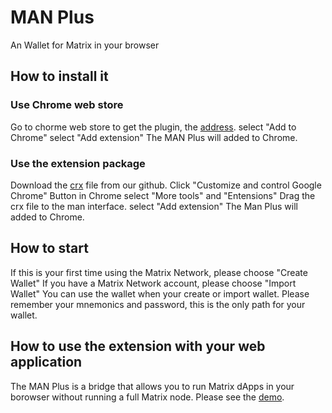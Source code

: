 # MAN Plus
An Wallet for Matrix in your browser

## How to install it

### Use  Chrome web store

Go to  chorme web store to get the plugin, the [address](https://chrome.google.com/webstore/detail/man-plus/odejmmmmiclpoedpgpaljgpjkddbgfak "address").
select "Add to Chrome"
select "Add extension" 
The MAN Plus will added to Chrome.

### Use the extension package

Download the [crx](https://github.com/AdamDavis007/manplus/blob/master/ChromeStore "crx") file from our github.
Click "Customize and control Google Chrome" Button in Chrome
select "More tools" and "Entensions"
Drag the crx file to the man interface.
select "Add extension" 
The Man Plus will added to Chrome.

## How to start

If this is your first time using the Matrix Network, please choose "Create Wallet"
If you have a Matrix Network account, please choose "Import Wallet"
You can use the wallet when your create or import wallet.
Please remember your mnemonics and password, this is the only path for your wallet.

## How to use the extension with your web application
The MAN Plus is a bridge that allows you to run Matrix dApps in your borowser without running a full Matrix node.
Please see the [demo](https://github.com/AdamDavis007/manplus/blob/master/demo/ "demo").
